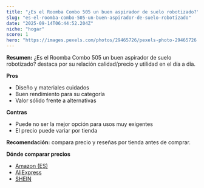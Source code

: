 ```yaml
---
title: "¿Es el Roomba Combo 505 un buen aspirador de suelo robotizado?"
slug: "es-el-roomba-combo-505-un-buen-aspirador-de-suelo-robotizado"
date: "2025-09-14T06:44:52.204Z"
niche: "hogar"
score: 1
hero: "https://images.pexels.com/photos/29465726/pexels-photo-29465726.jpeg?auto=compress&cs=tinysrgb&fit=crop&h=627&w=1200&auto=compress&cs=tinysrgb&w=1200&h=675&fit=crop"
---
```


**Resumen:** ¿Es el Roomba Combo 505 un buen aspirador de suelo robotizado? destaca por su relación calidad/precio y utilidad en el día a día.

**Pros**
- Diseño y materiales cuidados
- Buen rendimiento para su categoría
- Valor sólido frente a alternativas

**Contras**
- Puede no ser la mejor opción para usos muy exigentes
- El precio puede variar por tienda

**Recomendación:** compara precio y reseñas por tienda antes de comprar.

**Dónde comparar precios**
- [Amazon (ES)](https://www.amazon.es/s?k=%C2%BFEs%20el%20Roomba%20Combo%20505%20un%20buen%20aspirador%20de%20suelo%20robotizado%3F&tag=teknovashop25-21)
- [AliExpress](https://www.aliexpress.com/wholesale?SearchText=%C2%BFEs%20el%20Roomba%20Combo%20505%20un%20buen%20aspirador%20de%20suelo%20robotizado%3F)
- [SHEIN](https://www.shein.com/pdsearch/%C2%BFEs%20el%20Roomba%20Combo%20505%20un%20buen%20aspirador%20de%20suelo%20robotizado%3F)